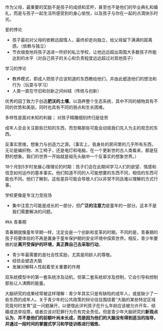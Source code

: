 

作为父母，最重要的奖励不是孩子的成绩和奖杯，甚至也不是他们的毕业典礼和婚礼，而是与孩子一起生活所感受到的身心愉悦，以及孩子与你在一起的点滴快乐时光。

爱的悖论
- 孩子最初对父母的依赖远超情人，最终却走向独立，给父母留下满满的距离感。（依赖与独立）
- 节衣缩食地将孩子送进一所好的私立学校，让他远远超出周围大多数孩子所能达到的水平（对自己孩子的关心和负责程度远远超过对其他孩子）

学习的悖论
- 教养模式，即成人把孩子应该知道的东西教给他们，并由此塑造他们的想法和行为（玩耍与学习）
- 人类一直在守旧和创新之间纠结（传统与创新）


优秀的园丁致力于创造**肥沃的土壤**，以涵养整个生态系统，其中不同的植物具有不同的优势和美丽，同时也具有不同的弱点和生长困难。


多样性是面对未知的利器；
对孩子精雕细刻终归是徒劳

成年人总会关注那些已知的东西，而忽略那些可能会动摇我们先入为主的观念的东西。 

反事实思维，想象力与创造力之源。（事实上，我身处的房间里的几乎所有东西，无论是编织物、木工椅子，还是电灯和电脑，在一个更新世的古人类看来，都是狂野的想象。我们的世界一开始就是祖先头脑中一个反事实的想象世界。）

18个月到5岁时发展心理理论的时期：孩子们会在此期间学习人们的欲望、情感和信念如何运作的基本事实。他们知道不同的人可能想要的东西不同，相信的东西可能也不同。他们了解到，这些差异可能会导致人们以非常不同且难以理解的方式行事。

学校更像是专注力竞技场
- 集中注意力可能是成长的一部分，但**广泛的注意力**是童年的一部分。这本不是我们需要解决的问题。

#kk
青春期

青春期就像童年早期一样，注定会是一个创新和变革的时期。不同的是，青春期的孩子将要体验的不再是置身于童年保护期的安全环境中探索世界。相反，青少年要做的是**离开受保护的环境，真正靠自己去采取行动**。

- 青少年最需要的是社会性奖励，尤其是同龄人的尊敬。
- 经验会塑造大脑
- 发展对解释人性起着至关重要的作用

双系统模型中的第一套系统涉及动机，但第二套系统却涉及控制，它会引导和控制那些让人沸腾的能量。


大脑研究的成果经常被这样理解：青少年其实只是有缺陷的成年人，或是缺少了一些东西的成年人。关于青少年的公共政策的辩论往往围绕着“大脑的某些特定区域究竟何时发育”这一问题展开，以便借此评判孩子在什么年龄应该被允许开车、结婚或选举投票，或者应该对犯罪行为负有完全责任。但是青少年大脑研究的**新观点认为**，**并不是他们的前额叶尚未长成，而是因为他们的大脑没有得到适当的指导，并通过一段时间的掌握式学习和学徒训练进行锻炼**。